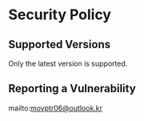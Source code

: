 # Security Policy

## Supported Versions
Only the latest version is supported.

## Reporting a Vulnerability
mailto:movptr06@outlook.kr
